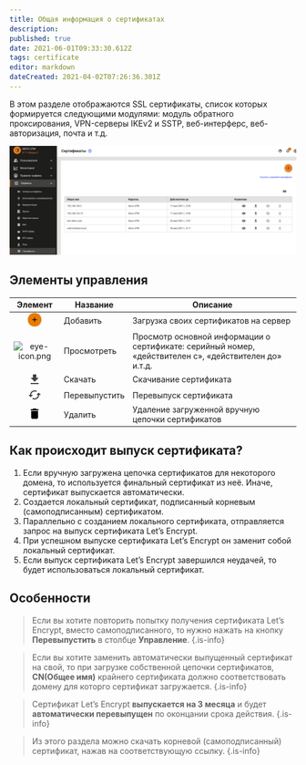 ```yaml
---
title: Общая информация о сертификатах
description: 
published: true
date: 2021-06-01T09:33:30.612Z
tags: certificate
editor: markdown
dateCreated: 2021-04-02T07:26:36.301Z
---
```


В этом разделе отображаются SSL сертификаты, список которых формируется следующими модулями: модуль обратного проксирования, VPN-серверы IKEv2 и SSTP, веб-интерферс, веб-авторизация, почта и т.д.

![cert9-11.png](/cert9-11.png)

## Элементы управления

| Элемент  |   Название     | Описание                                                                                                        |
|---------------|-------------|----------------------------------------------------------------------------------------------------|
|<center>![ok_with_icon.png](/ok_with_icon.png)</center> |Добавить      | Загрузка своих сертификатов на сервер                                                                |
|<center>![eye-icon.png](/eye-icon.png)</center> |Просмотреть   | Просмотр основной информации о сертификате: серийный номер, «действителен с», «действителен до» и.т.д. |
|<center>![download_icon.png](/download_icon.png)</center> |Скачать      | Скачивание сертификата                                                                                   |
|<center>![re-release_icon.png](/re-release_icon.png)</center> |Перевыпустить | Перевыпуск сертификата                                                                           |
|<center>![delete_icon.png](/delete_icon.png)</center> |Удалить      | Удаление загруженной вручную цепочки сертификатов|

## Как происходит выпуск сертификата?

1. Если вручную загружена цепочка сертификатов для некоторого домена, то используется финальный сертификат из неё. Иначе, сертификат выпускается автоматически.
2. Создается локальный сертификат, подписанный корневым (самоподписанным) сертификатом.
3. Параллельно с созданием локального сертификата, отправляется запрос на выпуск сертификата Let’s Encrypt.
4. При успешном выпуске сертификата Let’s Encrypt он заменит собой локальный сертификат.
5. Если выпуск сертификата Let’s Encrypt завершился неудачей, то будет использоваться локальный сертификат.

## Особенности
> Если вы хотите повторить попытку получения сертификата Let’s Encrypt, вместо самоподписанного, то нужно нажать на кнопку **Перевыпустить** в столбце **Управление**.
{.is-info}

> Если вы хотите заменить автоматически выпущенный сертификат на свой, то при загрузке собственной цепочки сертификатов, **CN(Общее имя)** крайнего сертификата должно соответствовать домену для которго сертификат загружается.
{.is-info}


> Сертификат Let’s Encrypt **выпускается на 3 месяца** и будет **автоматически перевыпущен** по оконцании срока действия.
{.is-info}

> Из этого раздела можно скачать корневой (самоподписанный) сертификат, нажав на соответствующую ссылку.
{.is-info}

